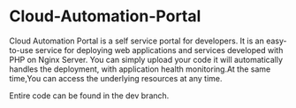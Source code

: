 # Cloud-Automation-Portal
Cloud Automation Portal is a self service portal for developers. It is an easy-to-use service for deploying web applications and services developed with PHP on Nginx Server. You can simply upload your code it will automatically handles the deployment, with application health monitoring.At the same time,You can access the underlying resources at any time.

Entire code can be found in the dev branch.
